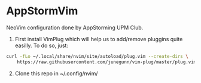 # AppStormVim
NeoVim configuration done by AppStorming UPM Club.

1. First install VimPlug which will help us to add/remove pluggins quite easilly. To do so, just:

``` bash
curl -fLo ~/.local/share/nvim/site/autoload/plug.vim --create-dirs \
    https://raw.githubusercontent.com/junegunn/vim-plug/master/plug.vim
```

2. Clone this repo in ~/.config/nvim/
